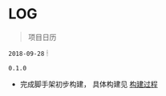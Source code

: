 # LOG

> 项目日历

`2018-09-28` 🕯

`0.1.0`

- 完成脚手架初步构建， 具体构建见 [构建过程](https://github.com/NARUTOne/blog-note/issues/26)